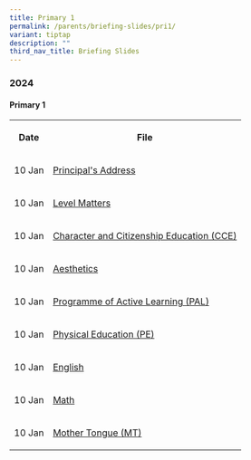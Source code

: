 ```yaml
---
title: Primary 1
permalink: /parents/briefing-slides/pri1/
variant: tiptap
description: ""
third_nav_title: Briefing Slides
---
```

<h3><strong>2024</strong></h3><h4><strong>Primary 1</strong></h4><table><tbody><tr><th rowspan="1" colspan="1"><p>Date</p></th><th rowspan="1" colspan="1"><p>File</p></th></tr><tr><td rowspan="1" colspan="1"><p>10 Jan</p></td><td rowspan="1" colspan="1"><p><a href="/files/Briefing Slides 2024/P1/P1_PTM_Jan_2024_Principal_s_Address.pdf" rel="noopener noreferrer nofollow" target="_blank">Principal's Address</a></p></td></tr><tr><td rowspan="1" colspan="1"><p>10 Jan</p></td><td rowspan="1" colspan="1"><p><a href="/files/Briefing Slides 2024/P1/P1_PTM_Jan_2024_Level_Matters.pdf" rel="noopener noreferrer nofollow" target="_blank">Level Matters</a></p></td></tr><tr><td rowspan="1" colspan="1"><p>10 Jan</p></td><td rowspan="1" colspan="1"><p><a href="/files/Briefing Slides 2024/P1/P1_PTM_Jan_2024_CCE.pdf" rel="noopener noreferrer nofollow" target="_blank">Character and Citizenship Education (CCE)</a></p></td></tr><tr><td rowspan="1" colspan="1"><p>10 Jan</p></td><td rowspan="1" colspan="1"><p><a href="/files/Briefing Slides 2024/P1/P1_PTM_Jan_2024_Aesthetics.pdf" rel="noopener noreferrer nofollow" target="_blank">Aesthetics</a></p></td></tr><tr><td rowspan="1" colspan="1"><p>10 Jan</p></td><td rowspan="1" colspan="1"><p><a href="/files/Briefing Slides 2024/P1/P1_PTM_Jan_2024_PAL.pdf" rel="noopener noreferrer nofollow" target="_blank">Programme of Active Learning (PAL)</a></p></td></tr><tr><td rowspan="1" colspan="1"><p>10 Jan</p></td><td rowspan="1" colspan="1"><p><a href="/files/Briefing Slides 2024/P1/P1_PTM_Jan_2024_PE.pdf" rel="noopener noreferrer nofollow" target="_blank">Physical Education (PE)</a></p></td></tr><tr><td rowspan="1" colspan="1"><p>10 Jan</p></td><td rowspan="1" colspan="1"><p><a href="/files/Briefing Slides 2024/P1/P1_PTM_Jan_2024_EL.pdf" rel="noopener noreferrer nofollow" target="_blank">English</a></p></td></tr><tr><td rowspan="1" colspan="1"><p>10 Jan</p></td><td rowspan="1" colspan="1"><p><a href="/files/Briefing Slides 2024/P1/P1_PTM_Jan_2024_Math.pdf" rel="noopener noreferrer nofollow" target="_blank">Math</a></p></td></tr><tr><td rowspan="1" colspan="1"><p>10 Jan</p></td><td rowspan="1" colspan="1"><p><a href="/files/Briefing Slides 2024/P1/P1_PTM_Jan_2024_MT.pdf" rel="noopener noreferrer nofollow" target="_blank">Mother Tongue (MT)</a></p></td></tr></tbody></table><p></p>